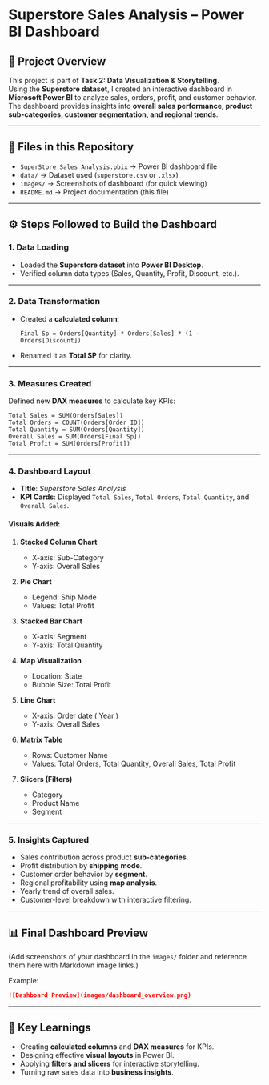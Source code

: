 # Superstore Sales Analysis – Power BI Dashboard

## 📌 Project Overview
This project is part of **Task 2: Data Visualization & Storytelling**.  
Using the **Superstore dataset**, I created an interactive dashboard in **Microsoft Power BI** to analyze sales, orders, profit, and customer behavior.  
The dashboard provides insights into **overall sales performance, product sub-categories, customer segmentation, and regional trends**.

---

## 📂 Files in this Repository
- `SuperStore Sales Analysis.pbix` → Power BI dashboard file  
- `data/` → Dataset used (`superstore.csv` or `.xlsx`)  
- `images/` → Screenshots of dashboard (for quick viewing)  
- `README.md` → Project documentation (this file)  

---

## ⚙️ Steps Followed to Build the Dashboard

### 1. Data Loading
- Loaded the **Superstore dataset** into **Power BI Desktop**.  
- Verified column data types (Sales, Quantity, Profit, Discount, etc.).

---

### 2. Data Transformation
- Created a **calculated column**:
  ```DAX
  Final Sp = Orders[Quantity] * Orders[Sales] * (1 - Orders[Discount])
  ```
- Renamed it as **Total SP** for clarity.

---

### 3. Measures Created
Defined new **DAX measures** to calculate key KPIs:
```DAX
Total Sales = SUM(Orders[Sales])
Total Orders = COUNT(Orders[Order ID])
Total Quantity = SUM(Orders[Quantity])
Overall Sales = SUM(Orders[Final Sp])
Total Profit = SUM(Orders[Profit])
```

---

### 4. Dashboard Layout
- **Title**: *Superstore Sales Analysis*  
- **KPI Cards**: Displayed `Total Sales`, `Total Orders`, `Total Quantity`, and `Overall Sales`.  

#### Visuals Added:
1. **Stacked Column Chart**  
   - X-axis: Sub-Category  
   - Y-axis: Overall Sales  

2. **Pie Chart**  
   - Legend: Ship Mode  
   - Values: Total Profit  

3. **Stacked Bar Chart**
   - X-axis: Segment
   - Y-axis: Total Quantity   

5. **Map Visualization**  
   - Location: State  
   - Bubble Size: Total Profit  

6. **Line Chart**  
   - X-axis: Order date ( Year ) 
   - Y-axis: Overall Sales  

7. **Matrix Table**  
   - Rows: Customer Name  
   - Values: Total Orders, Total Quantity, Overall Sales, Total Profit  

8. **Slicers (Filters)**  
   - Category  
   - Product Name  
   - Segment  

---

### 5. Insights Captured
- Sales contribution across product **sub-categories**.  
- Profit distribution by **shipping mode**.  
- Customer order behavior by **segment**.  
- Regional profitability using **map analysis**.  
- Yearly trend of overall sales.  
- Customer-level breakdown with interactive filtering.  

---

## 📊 Final Dashboard Preview
(Add screenshots of your dashboard in the `images/` folder and reference them here with Markdown image links.)

Example:
```markdown
![Dashboard Preview](images/dashboard_overview.png)
```

---

## 📝 Key Learnings
- Creating **calculated columns** and **DAX measures** for KPIs.  
- Designing effective **visual layouts** in Power BI.  
- Applying **filters and slicers** for interactive storytelling.  
- Turning raw sales data into **business insights**.  
